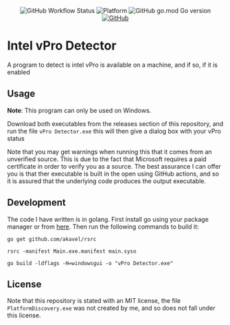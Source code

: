<p align="center">
  <img alt="GitHub Workflow Status" src="https://img.shields.io/github/workflow/status/samrobbins85/intel-vpro-detector/goreleaser?style=for-the-badge">
  <img alt="Platform" src="https://img.shields.io/badge/Platform-Windows-lightgrey?style=for-the-badge">
  <img alt="GitHub go.mod Go version" src="https://img.shields.io/github/go-mod/go-version/samrobbins85/intel-vpro-detector?style=for-the-badge">
  <a aria-label="License" href="https://github.com/samrobbins85/intel-vpro-detector/blob/master/LICENSE">
    <img alt="GitHub" src="https://img.shields.io/github/license/samrobbins85/intel-vpro-detector?style=for-the-badge">
  </a>  
</p>

# Intel vPro Detector
A program to detect is intel vPro is available on a machine, and if so, if it is enabled

## Usage
**Note**: This program can only be used on Windows.

Download both executables from the releases section of this repository, and run the file `vPro Detector.exe` this will then give a dialog box with your vPro status

Note that you may get warnings when running this that it comes from an unverified source. This is due to the fact that Microsoft requires a paid certificate in order to verify you as a source. The best assurance I can offer you is that ther executable is built in the open using GitHub actions, and so it is assured that the underlying code produces the output executable.

## Development

The code I have written is in golang. First install go using your package manager or from [here](https://golang.org/dl/). Then run the following commands to build it:

```shell
go get github.com/akavel/rsrc
```

```shell
rsrc -manifest Main.exe.manifest main.syso
```

```shell
go build -ldflags -H=windowsgui -o "vPro Detector.exe"
```

## License 
Note that this repository is stated with an MIT license, the file `PlatformDiscovery.exe` was not created by me, and so does not fall under this license. 
